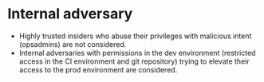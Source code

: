 # Internal adversary

* Highly trusted insiders who abuse their privileges with malicious intent (opsadmins) are not considered.
* Internal adversaries with permissions in the dev environment (restricted access in the CI environment and git repository) trying to elevate their access to the prod environment are considered.

